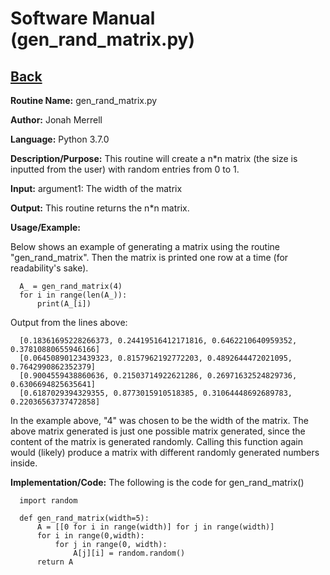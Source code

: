 # Software Manual (gen_rand_matrix.py)

## [Back](softwaremanual.md)

**Routine Name:**           gen_rand_matrix.py

**Author:** Jonah Merrell

**Language:** Python 3.7.0

**Description/Purpose:** This routine will create a n*n matrix (the size is inputted from the user)
 with random entries from 0 to 1.

**Input:** argument1: The width of the matrix

**Output:** This routine returns the n*n matrix.

**Usage/Example:**

Below shows an example of generating a matrix using the routine "gen_rand_matrix". Then the matrix is printed 
one row at a time (for readability's sake). 

      A_ = gen_rand_matrix(4)
      for i in range(len(A_)):
          print(A_[i])


Output from the lines above:

      [0.18361695228266373, 0.24419516412171816, 0.6462210640959352, 0.37810880655946166]
      [0.06450890123439323, 0.8157962192772203, 0.4892644472021095, 0.7642990862352379]
      [0.9004559438860636, 0.21503714922621286, 0.26971632524829736, 0.6306694825635641]
      [0.6187029394329355, 0.8773015910518385, 0.31064448692689783, 0.22036563737472858]

In the example above, "4" was chosen to be the width of the matrix.
 The above matrix generated is just one possible matrix generated, since the content of the matrix is generated randomly.
 Calling this function again would (likely) produce a matrix with different randomly generated numbers inside.

**Implementation/Code:** The following is the code for gen_rand_matrix()


      import random
      
      def gen_rand_matrix(width=5):
          A = [[0 for i in range(width)] for j in range(width)]
          for i in range(0,width):
              for j in range(0, width):
                  A[j][i] = random.random()
          return A
